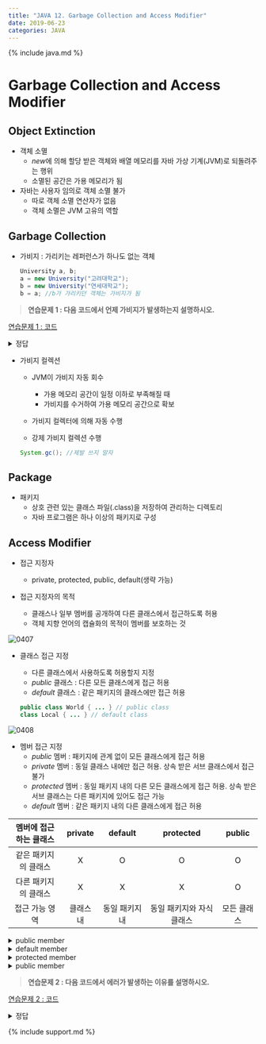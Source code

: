 ```yaml
---
title: "JAVA 12. Garbage Collection and Access Modifier"
date: 2019-06-23
categories: JAVA
---
```


{% include java.md %}

# Garbage Collection and Access Modifier

## Object Extinction

* 객체 소멸
  * *new*에 의해 할당 받은 객체와 배열 메모리를 자바 가상 기계(JVM)로 되돌려주는 행위
  * 소멸된 공간은 가용 메모리가 됨
* 자바는 사용자 임의로 객체 소멸 불가
  * 따로 객체 소멸 연산자가 없음
  * 객체 소멸은 JVM 고유의 역할
  
## Garbage Collection

* 가비지 : 가리키는 레퍼런스가 하나도 없는 객체
  
  ~~~java
  University a, b;
  a = new University("고려대학교");
  b = new University("연세대학교");
  b = a; //b가 가리키던 객체는 가비지가 됨
  ~~~
  
> **연습문제 1 : 다음 코드에서 언제 가비지가 발생하는지 설명하시오.**

[연습문제 1 : 코드](https://github.com/DetegiCE/JavaStudy/blob/master/chapter4/GarbageEx.java)

<details><summary>정답</summary>

<img src = "https://user-images.githubusercontent.com/26007107/59971008-a6fda680-95ae-11e9-9f65-123f5d79ae09.png">

</details>

* 가비지 컬렉션
  * JVM이 가비지 자동 회수
    * 가용 메모리 공간이 일정 이하로 부족해질 때
    * 가비지를 수거하여 가용 메모리 공간으로 확보
  * 가비지 컬렉터에 의해 자동 수행
  
  * 강제 가비지 컬렉션 수행
  ~~~java
  System.gc(); //제발 쓰지 말자
  ~~~
  
## Package
* 패키지
  * 상호 관련 있는 클래스 파일(.class)을 저장하여 관리하는 디렉토리
  * 자바 프로그램은 하나 이상의 패키지로 구성
  
## Access Modifier
* 접근 지정자
  * private, protected, public, default(생략 가능)
  
* 접근 지정자의 목적
  * 클래스나 일부 멤버를 공개하여 다른 클래스에서 접근하도록 허용
  * 객체 지향 언어의 캡슐화의 목적이 멤버를 보호하는 것
  
![0407](https://user-images.githubusercontent.com/26007107/59971055-36a35500-95af-11e9-9b83-8509e2867854.png)

* 클래스 접근 지정
  * 다른 클래스에서 사용하도록 허용할지 지정
  * *public* 클래스 : 다른 모든 클래스에게 접근 허용
  * *default* 클래스 : 같은 패키지의 클래스에만 접근 허용
  
  ~~~java
  public class World { ... } // public class
  class Local { ... } // default class
  ~~~
  
![0408](https://user-images.githubusercontent.com/26007107/59971063-81bd6800-95af-11e9-83ef-a1d755659522.png)

* 멤버 접근 지정
  * *public* 멤버 : 패키지에 관계 없이 모든 클래스에게 접근 허용
  * *private* 멤버 : 동일 클래스 내에만 접근 허용. 상속 받은 서브 클래스에서 접근 불가
  * *protected* 멤버 : 동일 패키지 내의 다른 모든 클래스에게 접근 허용. 상속 받은 서브 클래스는 다른 패키지에 있어도 접근 가능
  * *default* 멤버 : 같은 패키지 내의 다른 클래스에게 접근 허용
  
| 멤버에 접근하는 클래스 | private | default | protected | public |
|:---:|:---:|:---:|:---:|:---:|
| 같은 패키지의 클래스 | X | O | O | O |
| 다른 패키지의 클래스 | X | X | X | O|
| 접근 가능 영역 | 클래스 내 | 동일 패키지 내 | 동일 패키지와 자식 클래스 | 모든 클래스 |

<details><summary>public member</summary>
<img src="https://user-images.githubusercontent.com/26007107/59971085-4b341d00-95b0-11e9-9691-11cfa1e9778d.png">
</details>

<details><summary>default member</summary>
<img src="https://user-images.githubusercontent.com/26007107/59971102-964e3000-95b0-11e9-974a-12fa9472b3f3.png">
</details>

<details><summary>protected member</summary>
<img src="https://user-images.githubusercontent.com/26007107/59971107-b382fe80-95b0-11e9-9e68-361ca7996901.png">
</details>

<details><summary>public member</summary>
<img src="https://user-images.githubusercontent.com/26007107/59971111-cc8baf80-95b0-11e9-835b-96c10098b054.png">
</details>

> **연습문제 2 : 다음 코드에서 에러가 발생하는 이유를 설명하시오.**

[연습문제 2 : 코드](https://github.com/DetegiCE/JavaStudy/blob/master/chapter4/AccessEx.java)

<details><summary>정답</summary>
  
field4는 SampleClass의 private 멤버이므로 SampleClass 외에 다른 클래스에서 접근할 수 없다.

</details>


{% include support.md %}
